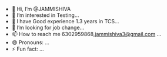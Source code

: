 - 👋 Hi, I’m @JAMMISHIVA
- 👀 I’m interested in Testing...
- 🌱 I have Good experience 1.3 years in TCS...
- 💞️ I’m looking for job change...
- 📫 How to reach me 6302959868,jammishiva3@gmail.com ...
- 😄 Pronouns: ...
- ⚡ Fun fact: ...

<!---
JAMMISHIVA/JAMMISHIVA is a ✨ special ✨ repository because its `README.md` (this file) appears on your GitHub profile.
You can click the Preview link to take a look at your changes.
--->
